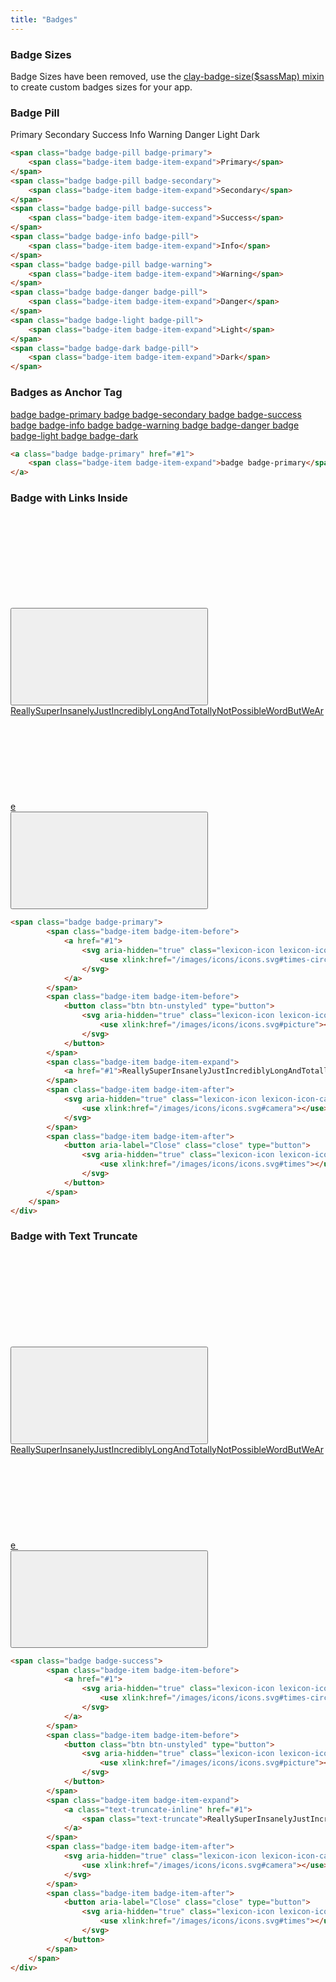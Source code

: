 ```yaml
---
title: "Badges"
---
```


<article>

### Badge Sizes

<div class="alert alert-warning">
	Badge Sizes have been removed, use the <a href="https://github.com/liferay/clay/blob/master/packages/clay-css/src/scss/mixins/_badges.scss#L1">clay-badge-size($sassMap) mixin</a> to create custom badges sizes for your app.
</div>

</article>

<article>

### Badge Pill

<div class="col-md-12">
	<span class="badge badge-pill badge-primary">
		<span class="badge-item badge-item-expand">Primary</span>
	</span>
	<span class="badge badge-pill badge-secondary">
		<span class="badge-item badge-item-expand">Secondary</span>
	</span>
	<span class="badge badge-pill badge-success">
		<span class="badge-item badge-item-expand">Success</span>
	</span>
	<span class="badge badge-info badge-pill">
		<span class="badge-item badge-item-expand">Info</span>
	</span>
	<span class="badge badge-pill badge-warning">
		<span class="badge-item badge-item-expand">Warning</span>
	</span>
	<span class="badge badge-danger badge-pill">
		<span class="badge-item badge-item-expand">Danger</span>
	</span>
	<span class="badge badge-light badge-pill">
		<span class="badge-item badge-item-expand">Light</span>
	</span>
	<span class="badge badge-dark badge-pill">
		<span class="badge-item badge-item-expand">Dark</span>
	</span>
</div>

```html
<span class="badge badge-pill badge-primary">
	<span class="badge-item badge-item-expand">Primary</span>
</span>
<span class="badge badge-pill badge-secondary">
	<span class="badge-item badge-item-expand">Secondary</span>
</span>
<span class="badge badge-pill badge-success">
	<span class="badge-item badge-item-expand">Success</span>
</span>
<span class="badge badge-info badge-pill">
	<span class="badge-item badge-item-expand">Info</span>
</span>
<span class="badge badge-pill badge-warning">
	<span class="badge-item badge-item-expand">Warning</span>
</span>
<span class="badge badge-danger badge-pill">
	<span class="badge-item badge-item-expand">Danger</span>
</span>
<span class="badge badge-light badge-pill">
	<span class="badge-item badge-item-expand">Light</span>
</span>
<span class="badge badge-dark badge-pill">
	<span class="badge-item badge-item-expand">Dark</span>
</span>
```

</article>

<article>

### Badges as Anchor Tag

<a class="badge badge-primary" href="#1">
	<span class="badge-item badge-item-expand">badge badge-primary</span>
</a>
<a class="badge badge-secondary" href="#1">
	<span class="badge-item badge-item-expand">badge badge-secondary</span>
</a>
<a class="badge badge-success" href="#1">
	<span class="badge-item badge-item-expand">badge badge-success</span>
</a>
<a class="badge badge-info" href="#1">
	<span class="badge-item badge-item-expand">badge badge-info</span>
</a>
<a class="badge badge-warning" href="#1">
	<span class="badge-item badge-item-expand">badge badge-warning</span>
</a>
<a class="badge badge-danger" href="#1">
	<span class="badge-item badge-item-expand">badge badge-danger</span>
</a>
<a class="badge badge-light" href="#1">
	<span class="badge-item badge-item-expand">badge badge-light</span>
</a>
<a class="badge badge-dark" href="#1">
	<span class="badge-item badge-item-expand">badge badge-dark</span>
</a>

```html
<a class="badge badge-primary" href="#1">
	<span class="badge-item badge-item-expand">badge badge-primary</span>
</a>
```

</article>

<article>

### Badge with Links Inside

<span class="badge badge-primary">
		<span class="badge-item badge-item-before">
			<a href="#1">
				<svg aria-hidden="true" class="lexicon-icon lexicon-icon-times-circle">
					<use xlink:href="/images/icons/icons.svg#times-circle"></use>
				</svg>
			</a>
		</span>
		<span class="badge-item badge-item-before">
			<button class="btn btn-unstyled" type="button">
				<svg aria-hidden="true" class="lexicon-icon lexicon-icon-picture">
					<use xlink:href="/images/icons/icons.svg#picture"></use>
				</svg>
			</button>
		</span>
		<span class="badge-item badge-item-expand">
			<a href="#1">ReallySuperInsanelyJustIncrediblyLongAndTotallyNotPossibleWordButWeAre</a>
		</span>
		<span class="badge-item badge-item-after">
			<svg aria-hidden="true" class="lexicon-icon lexicon-icon-camera">
				<use xlink:href="/images/icons/icons.svg#camera"></use>
			</svg>
		</span>
		<span class="badge-item badge-item-after">
			<button aria-label="Close" class="close" type="button">
				<svg aria-hidden="true" class="lexicon-icon lexicon-icon-times">
					<use xlink:href="/images/icons/icons.svg#times"></use>
				</svg>
			</button>
		</span>
	</span>
</div>

```html
<span class="badge badge-primary">
		<span class="badge-item badge-item-before">
			<a href="#1">
				<svg aria-hidden="true" class="lexicon-icon lexicon-icon-times-circle">
					<use xlink:href="/images/icons/icons.svg#times-circle"></use>
				</svg>
			</a>
		</span>
		<span class="badge-item badge-item-before">
			<button class="btn btn-unstyled" type="button">
				<svg aria-hidden="true" class="lexicon-icon lexicon-icon-picture">
					<use xlink:href="/images/icons/icons.svg#picture"></use>
				</svg>
			</button>
		</span>
		<span class="badge-item badge-item-expand">
			<a href="#1">ReallySuperInsanelyJustIncrediblyLongAndTotallyNotPossibleWordButWeAre</a>
		</span>
		<span class="badge-item badge-item-after">
			<svg aria-hidden="true" class="lexicon-icon lexicon-icon-camera">
				<use xlink:href="/images/icons/icons.svg#camera"></use>
			</svg>
		</span>
		<span class="badge-item badge-item-after">
			<button aria-label="Close" class="close" type="button">
				<svg aria-hidden="true" class="lexicon-icon lexicon-icon-times">
					<use xlink:href="/images/icons/icons.svg#times"></use>
				</svg>
			</button>
		</span>
	</span>
</div>
```

</article>

<article>

### Badge with Text Truncate

<span class="badge badge-success">
		<span class="badge-item badge-item-before">
			<a href="#1">
				<svg aria-hidden="true" class="lexicon-icon lexicon-icon-times-circle">
					<use xlink:href="/images/icons/icons.svg#times-circle"></use>
				</svg>
			</a>
		</span>
		<span class="badge-item badge-item-before">
			<button class="btn btn-unstyled" type="button">
				<svg aria-hidden="true" class="lexicon-icon lexicon-icon-picture">
					<use xlink:href="/images/icons/icons.svg#picture"></use>
				</svg>
			</button>
		</span>
		<span class="badge-item badge-item-expand">
			<a class="text-truncate-inline" href="#1">
				<span class="text-truncate">ReallySuperInsanelyJustIncrediblyLongAndTotallyNotPossibleWordButWeAre</span>
			</a>
		</span>
		<span class="badge-item badge-item-after">
			<svg aria-hidden="true" class="lexicon-icon lexicon-icon-camera">
				<use xlink:href="/images/icons/icons.svg#camera"></use>
			</svg>
		</span>
		<span class="badge-item badge-item-after">
			<button aria-label="Close" class="close" type="button">
				<svg aria-hidden="true" class="lexicon-icon lexicon-icon-times">
					<use xlink:href="/images/icons/icons.svg#times"></use>
				</svg>
			</button>
		</span>
	</span>
</div>

```html
<span class="badge badge-success">
		<span class="badge-item badge-item-before">
			<a href="#1">
				<svg aria-hidden="true" class="lexicon-icon lexicon-icon-times-circle">
					<use xlink:href="/images/icons/icons.svg#times-circle"></use>
				</svg>
			</a>
		</span>
		<span class="badge-item badge-item-before">
			<button class="btn btn-unstyled" type="button">
				<svg aria-hidden="true" class="lexicon-icon lexicon-icon-picture">
					<use xlink:href="/images/icons/icons.svg#picture"></use>
				</svg>
			</button>
		</span>
		<span class="badge-item badge-item-expand">
			<a class="text-truncate-inline" href="#1">
				<span class="text-truncate">ReallySuperInsanelyJustIncrediblyLongAndTotallyNotPossibleWordButWeAre</span>
			</a>
		</span>
		<span class="badge-item badge-item-after">
			<svg aria-hidden="true" class="lexicon-icon lexicon-icon-camera">
				<use xlink:href="/images/icons/icons.svg#camera"></use>
			</svg>
		</span>
		<span class="badge-item badge-item-after">
			<button aria-label="Close" class="close" type="button">
				<svg aria-hidden="true" class="lexicon-icon lexicon-icon-times">
					<use xlink:href="/images/icons/icons.svg#times"></use>
				</svg>
			</button>
		</span>
	</span>
</div>
```

</article>